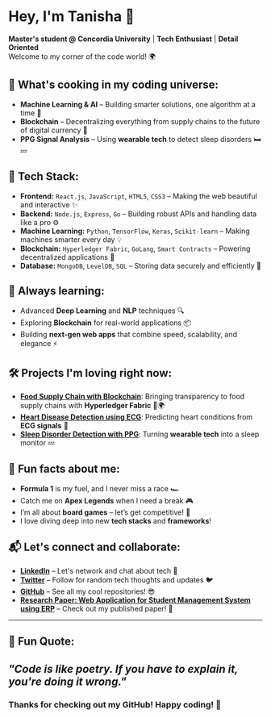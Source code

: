# Hey, I'm Tanisha 👋  
**Master's student @ Concordia University** | **Tech Enthusiast** | **Detail Oriented**  
Welcome to my corner of the code world! 🌍

## 🚀 What's cooking in my coding universe:
- **Machine Learning & AI** – Building smarter solutions, one algorithm at a time 🤖  
- **Blockchain** – Decentralizing everything from supply chains to the future of digital currency 🔗  
- **PPG Signal Analysis** – Using **wearable tech** to detect sleep disorders 🛏️💤  

## 🔧 Tech Stack:
- **Frontend:** `React.js`, `JavaScript`, `HTML5`, `CSS3` – Making the web beautiful and interactive ✨
- **Backend:** `Node.js`, `Express`, `Go` – Building robust APIs and handling data like a pro ⚙️
- **Machine Learning:** `Python`, `TensorFlow`, `Keras`, `Scikit-learn` – Making machines smarter every day 💡
- **Blockchain:** `Hyperledger Fabric`, `GoLang`, `Smart Contracts` – Powering decentralized applications 🔐
- **Database:** `MongoDB`, `LevelDB`, `SQL` – Storing data securely and efficiently 💾

## 🌱 Always learning:
- Advanced **Deep Learning** and **NLP** techniques 🔍  
- Exploring **Blockchain** for real-world applications 📦  
- Building **next-gen web apps** that combine speed, scalability, and elegance ⚡

## 🛠️ Projects I'm loving right now:
- **[Food Supply Chain with Blockchain](https://github.com/tanishaf28/FoodSupplyChain)**: Bringing transparency to food supply chains with **Hyperledger Fabric** 🌽🌍  
- **[Heart Disease Detection using ECG](https://github.com/tanishaf28/HeartDiseaseDetection)**: Predicting heart conditions from **ECG signals** 💓  
- **[Sleep Disorder Detection with PPG](https://github.com/tanishaf28/SleepDisorderDetection)**: Turning **wearable tech** into a sleep monitor 💤

## 🌟 Fun facts about me:
- **Formula 1** is my fuel, and I never miss a race 🏎️  
- Catch me on **Apex Legends** when I need a break 🎮  
- I’m all about **board games** – let’s get competitive! 🧩  
- I love diving deep into new **tech stacks** and **frameworks**!

## 📬 Let's connect and collaborate:
- **[LinkedIn](https://www.linkedin.com/in/tanisha-fonseca-0748a5193)** – Let's network and chat about tech 💬  
- **[Twitter](https://twitter.com/tanishaf28)** – Follow for random tech thoughts and updates 🐦  
- **[GitHub](https://github.com/tanishaf28)** – See all my cool repositories! 😎  
- **[Research Paper: Web Application for Student Management System using ERP](https://www.irjet.net/archives/V8/i10/IRJET-V8I10273.pdf)** – Check out my published paper! 📄

---


## 💬 Fun Quote:
_"Code is like poetry. If you have to explain it, you're doing it wrong."_ 
---

### Thanks for checking out my GitHub! Happy coding! 🚀
